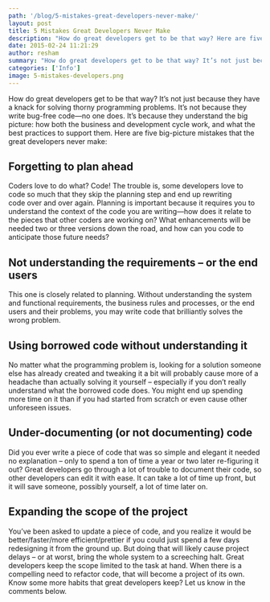 ```yaml
---
path: '/blog/5-mistakes-great-developers-never-make/'
layout: post
title: 5 Mistakes Great Developers Never Make
description: "How do great developers get to be that way? Here are five big-picture mistakes that the great developers never make."
date: 2015-02-24 11:21:29
author: resham
summary: "How do great developers get to be that way? It’s not just because they have a knack for solving thorny programming problems. It’s not because they write bug-free code—no one does. It’s because they understand the big picture: how both the business and development cycle work, and what the best practices to support them. Here are five big-picture mistakes that the great developers never make"
categories: ['Info']
image: 5-mistakes-developers.png
---
```

How do great developers get to be that way? It’s not just because they have a knack for solving thorny programming problems. It’s not because they write bug-free code—no one does. It’s because they understand the big picture: how both the business and development cycle work, and what the best practices to support them. Here are five big-picture mistakes that the great developers never make:

## Forgetting to plan ahead

Coders love to do what? Code! The trouble is, some developers love to code so much that they skip the planning step and end up rewriting code over and over again. Planning is important because it requires you to understand the context of the code you are writing—how does it relate to the pieces that other coders are working on? What enhancements will be needed two or three versions down the road, and how can you code to anticipate those future needs?

## Not understanding the requirements – or the end users

This one is closely related to planning. Without understanding the system and functional requirements, the business rules and processes, or the end users and their problems, you may write code that brilliantly solves the wrong problem.

## Using borrowed code without understanding it

No matter what the programming problem is, looking for a solution someone else has already created and tweaking it a bit will probably cause more of a headache than actually solving it yourself – especially if you don’t really understand what the borrowed code does. You might end up spending more time on it than if you had started from scratch or even cause other unforeseen issues.

## Under-documenting (or not documenting) code

Did you ever write a piece of code that was so simple and elegant it needed no explanation – only to spend a ton of time a year or two later re-figuring it out? Great developers go through a lot of trouble to document their code, so other developers can edit it with ease. It can take a lot of time up front, but it will save someone, possibly yourself, a lot of time later on.

## Expanding the scope of the project

You’ve been asked to update a piece of code, and you realize it would be better/faster/more efficient/prettier if you could just spend a few days redesigning it from the ground up. But doing that will likely cause project delays – or at worst, bring the whole system to a screeching halt. Great developers keep the scope limited to the task at hand. When there is a compelling need to refactor code, that will become a project of its own. Know some more habits that great developers keep? Let us know in the comments below.
